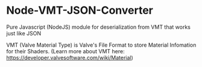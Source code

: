 # Node-VMT-JSON-Converter
Pure Javascript (NodeJS) module for deserialization from VMT that works just like JSON

VMT (Valve Material  Type) is Valve's File Format to store Material Infomation for their Shaders.
(Learn more about VMT here: https://developer.valvesoftware.com/wiki/Material)

